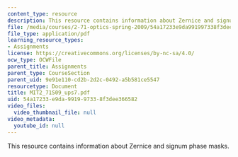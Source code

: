 ```yaml
---
content_type: resource
description: This resource contains information about Zernice and signum phase masks.
file: /media/courses/2-71-optics-spring-2009/54a17233e9da991997338f3dee366582_MIT2_71S09_ups7.pdf
file_type: application/pdf
learning_resource_types:
- Assignments
license: https://creativecommons.org/licenses/by-nc-sa/4.0/
ocw_type: OCWFile
parent_title: Assignments
parent_type: CourseSection
parent_uid: 9e91e110-cd2b-2d2c-0492-a5b581ce5547
resourcetype: Document
title: MIT2_71S09_ups7.pdf
uid: 54a17233-e9da-9919-9733-8f3dee366582
video_files:
  video_thumbnail_file: null
video_metadata:
  youtube_id: null
---
```

This resource contains information about Zernice and signum phase masks.